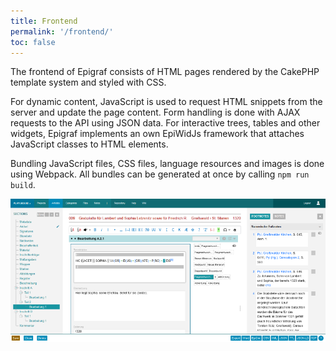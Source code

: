 ```yaml
---
title: Frontend
permalink: '/frontend/'
toc: false
---
```


The frontend of Epigraf consists of HTML pages rendered by the CakePHP template system and styled with CSS.

For dynamic content, JavaScript is used to request HTML snippets from the server and update the page content.
Form handling is done with AJAX requests to the API using JSON data.
For interactive trees, tables and other widgets, Epigraf implements an own EpiWidJs framework that attaches JavaScript classes to HTML elements.

Bundling JavaScript files, CSS files, language resources and images is done using Webpack.
All bundles can be generated at once by calling `npm run build`.

![Epigraf Editor](../assets/img/epigraf-editor.png)
